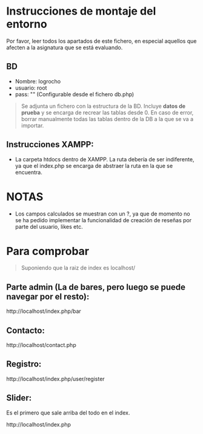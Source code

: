 # Instrucciones de montaje del entorno
Por favor, leer todos los apartados de este fichero, en especial aquellos que afecten a la asignatura que se está evaluando.

## BD
- Nombre: logrocho
- usuario: root
- pass: ""
(Configurable desde el fichero db.php)

> Se adjunta un fichero con la estructura de la BD. Incluye **datos de prueba** y se encarga de recrear las tablas desde 0. En caso de error, borrar manualmente todas las tablas dentro de la DB a la que se va a importar.

## Instrucciones XAMPP:
- La carpeta htdocs dentro de XAMPP. La ruta debería de ser indiferente, ya que el index.php se encarga de abstraer la ruta en la que se encuentra.

# NOTAS
- Los campos calculados se muestran con un ?, ya que de momento no se ha pedido implementar la funcionalidad de creación de reseñas por parte del usuario, likes etc.

# Para comprobar
> Suponiendo que la raiz de index es localhost/
## Parte admin (La de bares, pero luego se puede navegar por el resto): 
http://localhost/index.php/bar
## Contacto: 
http://localhost/contact.php
## Registro: 
http://localhost/index.php/user/register
## Slider: 
Es el primero que sale arriba del todo en el index.

http://localhost/index.php